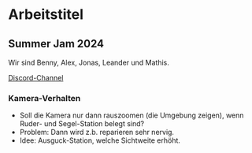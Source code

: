 # Arbeitstitel
## Summer Jam 2024

Wir sind Benny, Alex, Jonas, Leander und Mathis.

[Discord-Channel](https://discord.com/channels/329919812920934400/1261367593789296683)


### Kamera-Verhalten
- Soll die Kamera nur dann rauszoomen (die Umgebung zeigen), wenn Ruder- und Segel-Station belegt sind?
- Problem: Dann wird z.b. reparieren sehr nervig.
- Idee: Ausguck-Station, welche Sichtweite erhöht.
